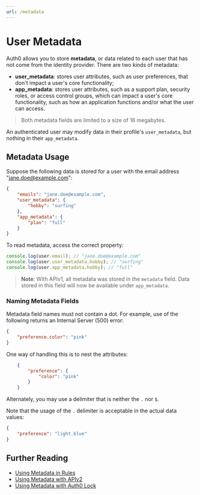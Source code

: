 ```yaml
---
url: /metadata
---
```


# User Metadata

Auth0 allows you to store **metadata**, or data related to each user that has not come from the identity provider. There are two kinds of metadata:

* **user_metadata**: stores user attributes, such as user preferences, that don't impact a user's core functionality;
* **app_metadata**: stores user attributes, such as a support plan, security roles, or access control groups, which can impact a user's core functionality, such as how an application functions and/or what the user can access.

> Both metadata fields are limited to a size of 16 megabytes.

An authenticated user may modify data in their profile's `user_metadata`, but nothing in their `app_metadata`.

## Metadata Usage

Suppose the following data is stored for a user with the email address "jane.doe@example.com":

```json
{
    "emails": "jane.doe@example.com",
    "user_metadata": {
        "hobby": "surfing"
    },
    "app_metadata": {
        "plan": "full"
    }
}
```

To read metadata, access the correct property:

```js
console.log(user.email); // "jane.doe@example.com"
console.log(user.user_metadata.hobby); // "surfing"
console.log(user.app_metadata.hobby); // "full"
```

> **Note**: With APIv1, all metadata was stored in the `metadata` field. Data stored in this field will now be available under `app_metadata`.

### Naming Metadata Fields

Metadata field names must not contain a dot. For example, use of the following returns an Internal Server (500) error:

```json
{
    "preference.color": "pink"
}
```

One way of handling this is to nest the attributes:

```json
    {
        "preference": {
            "color": "pink"
        }
    }
```

Alternately, you may use a delimiter that is neither the `.` nor `$`.

Note that the usage of the `.` delimiter is acceptable in the actual data values:

```json
{
    "preference": "light.blue"
}
```

## Further Reading

* [Using Metadata in Rules](/metadata/rules)
* [Using Metadata with APIv2](/metadata/apiv2)
* [Using Metadata with Auth0 Lock](/metadata/lock)
